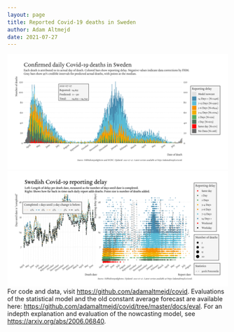 ```yaml
---
layout: page
title: Reported Covid-19 deaths in Sweden
author: Adam Altmejd
date: 2021-07-27
---
```


![Graph of Swedish Covid-19 deaths with reporting delay.](deaths_lag_sweden_2021-07-27.png "Swedish Covid-19 deaths.")
![Graph of Swedish Covid-19 reporting delay in daily deaths.](lag_trend_sweden_2021-07-27.png "Trend in Swedish Covid-19 mortality reporting delay.")
For code and data, visit <https://github.com/adamaltmejd/covid>.
Evaluations of the statistical model and the old constant average forecast are available here: <https://github.com/adamaltmejd/covid/tree/master/docs/eval>.
For an indepth explanation and evaluation of the nowcasting model, see <https://arxiv.org/abs/2006.06840>.
